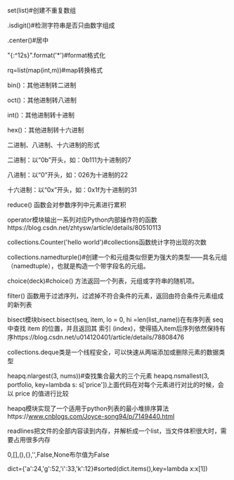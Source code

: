 set(list)#创建不重复数组

.isdigit()#检测字符串是否只由数字组成

.center()#居中

"{:^12s}".format('*')#format格式化

rq=list(map(int,m))#map转换格式

bin()：其他进制转二进制

oct()：其他进制转八进制

int()：其他进制转十进制

hex()：其他进制转十六进制

二进制、八进制、十六进制的形式

二进制：以“0b”开头，如：0b111为十进制的7

八进制：以“0”开头，如：026为十进制的22

十六进制：以“0x”开头，如：0x1f为十进制的31

reduce() 函数会对参数序列中元素进行累积

operator模块输出一系列对应Python内部操作符的函数https://blog.csdn.net/zhtysw/article/details/80510113

collections.Counter('hello world')#collections函数统计字符出现的次数

collections.namedturple()#创建一个和元组类似但更为强大的类型——具名元组（namedtuple），也就是构造一个带字段名的元组。

choice(deck)#choice() 方法返回一个列表，元组或字符串的随机项。

filter() 函数用于过滤序列，过滤掉不符合条件的元素，返回由符合条件元素组成的新列表

bisect模块bisect.bisect(seq, item, lo = 0, hi =len(list_name))在有序列表 seq 中查找 item 的位置，并且返回其 索引 (index)，使得插入item后序列依然保持有序https://blog.csdn.net/u014120401/article/details/78808476

collections.deque类是一个线程安全，可以快速从两端添加或删除元素的数据类型

heapq.nlargest(3, nums))#查找集合最大的三个元素
heapq.nsmallest(3, portfolio, key=lambda s: s['price'])上面代码在对每个元素进行对比的时候，会以 price 的值进行比较

heapq模块实现了一个适用于python列表的最小堆排序算法https://www.cnblogs.com/Joyce-song94/p/7149440.html

readlines把文件的全部内容读到内存，并解析成一个list，当文件体积很大时，需要占用很多内存

0,[],(),{},'',False,None布尔值为False

dict={'a':24,'g':52,'i':33,'k':12}#sorted(dict.items(),key=lambda x:x[1])
